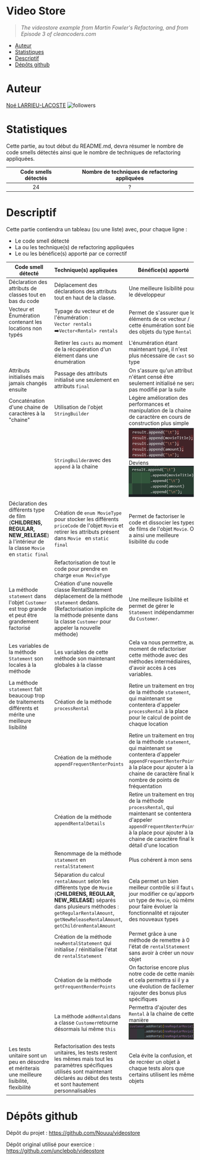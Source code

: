 Video Store
==========

> *The videostore example from Martin Fowler's Refactoring, and from Episode 3 of cleancoders.com*

<!-- toc -->

- [Auteur](#auteur)
- [Statistiques](#statistiques)
- [Descriptif](#descriptif)
- [Dépôts github](#dépôts-github)

<!-- tocstop -->

# Auteur

[Noé LARRIEU-LACOSTE](https://github.com/Nouuu)  ![followers](https://img.shields.io/github/followers/nouuu)

# Statistiques

Cette partie, au tout début du README.md, devra résumer le nombre de code smells détectés ainsi que le nombre de
techniques de refactoring appliquées.

| Code smells détectés | Nombre de techniques de refactoring appliquées |
| :------------------: | :--------------------------------------------: |
|          24          |                       ?                        |

# Descriptif

Cette partie contiendra un tableau (ou une liste) avec, pour chaque ligne :

- Le code smell détecté
- La ou les technique(s) de refactoring appliquées
- Le ou les bénéfice(s) apporté par ce correctif

| Code smell détecté                                           | Technique(s) appliquées                                      | Bénéfice(s) apporté                                          |
| ------------------------------------------------------------ | :----------------------------------------------------------- | ------------------------------------------------------------ |
| Déclaration des attributs de classes tout en bas du code     | Déplacement des déclarations des attributs tout en haut de la classe. | Une meilleure lisibilité pour le développeur                 |
| Vecteur et Énumération contenant les locations non typés     | Typage du vecteur et de l'énumération :<br/>`Vector rentals` :arrow_right:`Vector<Rental> rentals` | Permet de s'assurer que les éléments de ce vecteur / cette énumération sont bien des objets du type `Rental` |
|                                                              | Retirer les `casts` au moment de la récupération d'un élément dans une énumération | L'énumération étant maintenant typé, il n'est plus nécessaire de `cast` son type |
| Attributs initialisés mais jamais changés ensuite            | Passage des attributs initialisé une seulement en attributs `final` | On s'assure qu'un attribut n'étant censé être seulement initialisé ne sera pas modifié par la suite |
| Concaténation d'une chaine de caractères à la "chaine"       | Utilisation de l'objet `StringBuilder`                       | Légère amélioration des performances et manipulation de la chaine de caractère en cours de construction plus simple |
|                                                              | `StringBuilder`avec des `append` à la chaine                 | ![image-20210110164315088](images/README/image-20210110164315088.png)<br />Deviens<br />![image-20210110164405488](images/README/image-20210110164405488.png) |
| Déclaration des différents type de film (**CHILDRENS, REGULAR, NEW_RELEASE**) à l'intérieur de la classe `Movie` en `static final` | Création de `enum MovieType` pour stocker les différents `priceCode` de l'objet `Movie` et retirer les attributs présent dans `Movie ` en `static final` | Permet de factoriser le code et dissocier les types de films de l'objet `Movie`. On a ainsi une meilleure lisibilité du code |
|                                                              | Refactorisation de tout le code pour prendre en charge `enum MovieType` |                                                              |
| La méthode `statement` dans l'objet `Customer` est trop grande et peut être grandement factorisé | Création d'une nouvelle classe RentalStatement déplacement de la méthode `statement` dedans.<br />(Refactorisation implicite de la méthode présente dans la classe `Customer` pour appeler la nouvelle méthode) | Une meilleure lisibilité et permet de gérer le `Statement` indépendamment du `Customer`. |
| Les variables de la méthode `Statement` son locales à la méthode | Les variables de cette méthode son maintenant globales à la classe | Cela va nous permettre, au moment de refactoriser cette méthode avec des méthodes intermédiaires, d'avoir accès à ces variables. |
| La méthode `statement` fait beaucoup trop de traitements différents et mérite une meilleure lisibilité | Création de la méthode `processRental`                       | Retire un traitement en trop de la méthode `statement`, qui maintenant se contentera d'appeler `processRental` à la place pour le calcul de point de chaque location |
|                                                              | Création de la méthode `appendFrequentRenterPoints`          | Retire un traitement en trop de la méthode `statement`, qui maintenant se contentera d'appeler `appendFrequentRenterPoints` à la place pour ajouter à la chaine de caractère final le nombre de points de fréquentation |
|                                                              | Création de la méthode `appendRentalDetails`                 | Retire un traitement en trop de la méthode `processRental`, qui maintenant se contentera d'appeler `appendFrequentRenterPoints` à la place pour ajouter à la chaine de caractère final le détail d'une location |
|                                                              | Renommage de la méthode `statement` en `rentalStatement`     | Plus cohérent à mon sens                                     |
|                                                              | Séparation du calcul `rentalAmount` selon les différents type de `Movie` (**CHILDRENS, REGULAR, NEW_RELEASE**) séparés dans plusieurs méthodes : `getRegularRentalAmount`, `getNewReleaseRentalAmount`, `getChildrenRentalAmount` | Cela permet un bien meilleur contrôle si il faut un jour modifier ce qu'apporte un type de `Movie`, où même pour faire évoluer la fonctionnalité et rajouter des nouveaux types |
|                                                              | Création de la méthode `newRentalStatement` qui initialise / réinitialise l'état de `rentalStatement` | Permet grâce à une méthode de remettre à 0 l'état de `rentalStatement` sans avoir à créer un nouvel objet |
|                                                              | Création de la méthode `getFrequentRenderPoints`             | On factorise encore plus notre code de cette manière et cela permettra si il y a une évolution de facilement rajouter des bonus plus spécifiques |
|                                                              | La méthode `addRental`dans a classe `Customer`retourne désormais lui même `this` | Permettra d'ajouter des `Rental` à la chaine de cette manière<br />![image-20210110164918367](images/README/image-20210110164918367.png) |
| Les tests unitaire sont un peu en désordre et mériterais une meilleure lisibilité, flexibilité | Refactorisation des tests unitaires, les tests restent les mêmes mais tout les paramètres spécifiques utilisés sont maintenant déclarés au début des tests et sont hautement personnalisables | Cela évite la confusion, et de recréer un objet à chaque tests alors que certains utilisent les mêmes objets |

# Dépôts github

Dépôt du projet : https://github.com/Nouuu/videostore

Dépôt original utilisé pour exercice : https://github.com/unclebob/videostore